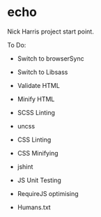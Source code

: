echo
====

Nick Harris project start point.

To Do:
* Switch to browserSync
* Switch to Libsass

* Validate HTML
* Minify HTML

* SCSS Linting
* uncss
* CSS Linting
* CSS Minifying

* jshint
* JS Unit Testing
* RequireJS optimising
* Humans.txt
